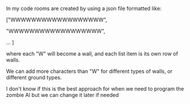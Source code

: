 In my code rooms are created by using a json file formatted like:

["WWWWWWWWWWWWWWWWWW",

"WWWWWWWWWWWWWWWWWW",

... ]

where each "W" will become a wall, and each list item is its own row of walls.

We can add more characters than "W" for different types of walls, or different ground types.


I don't know if this is the best approach for when we need to program the zombie AI but we can change it later if needed